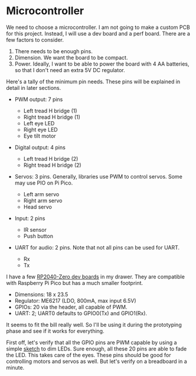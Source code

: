 # Microcontroller

We need to choose a microcontroller. I am not going to make a custom PCB for this project. Instead, I will use a dev board and a perf board. There are a few factors to consider.

1. There needs to be enough pins.
1. Dimension. We want the board to be compact.
1. Power. Ideally, I want to be able to power the board with 4 AA batteries, so that I don't need an extra 5V DC regulator.

Here's a tally of the minimum pin needs. These pins will be explained in detail in later sections.

* PWM output: 7 pins
  - Left tread H bridge (1)
  - Right tread H bridge (1)
  - Left eye LED
  - Right eye LED
  - Eye tilt motor

* Digital output: 4 pins
  - Left tread H bridge (2)
  - Right tread H bridge (2)

* Servos: 3 pins. Generally, libraries use PWM to control servos. Some may use PIO on Pi Pico.
  - Left arm servo
  - Right arm servo
  - Head servo

* Input: 2 pins
  - IR sensor
  - Push button

* UART for audio: 2 pins. Note that not all pins can be used for UART.
  - Rx
  - Tx

I have a few [RP2040-Zero dev boards](https://www.waveshare.com/rp2040-zero.htm) in my drawer. They are compatible with Raspberry Pi Pico but has a much smaller footprint.

* Dimensions: 18 x 23.5
* Regulator: ME6217 (LDO, 800mA, max input 6.5V)
* GPIOs: 20 via the header, all capable of PWM.
* UART: 2; UART0 defaults to GPIO0(Tx) and GPIO1(Rx).

It seems to fit the bill really well. So I'll be using it during the prototyping phase and see if it works for everything.

First off, let's verify that all the GPIO pins are PWM capable by using a simple [sketch](./debug/pwm/) to dim LEDs. Sure enough, all these 20 pins are able to fade the LED. This takes care of the eyes. These pins should be good for controlling motors and servos as well. But let's verify on a breadboard in a minute.
